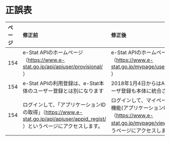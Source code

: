 # 正誤表

| ページ    | 修正前                   | 修正後              |
|:--------|:------------------------|:--------------------|
| 154     | e-Stat APIのホームページ（https://www.e-stat.go.jp/api/apiuser/provisional/ ） | e-Stat APIのホームページ（https://www.e-stat.go.jp/mypage/user/preregister ） |
| 154     | e-Stat APIの利用登録は、e-Stat本体のユーザー登録とは別になります | 2018年1月4日からはAPI機能のユーザ登録も本体に統合されました。 |
| 154     | ログインして、「アプリケーションIDの取得」（https://www.e-stat.go.jp/api/apiuser/appid_regist/ ）というページにアクセスします。 | ログインして、マイページの「API機能(アプリケーションID発行)」（https://www.e-stat.go.jp/mypage/view/api ）というページにアクセスします。 |
